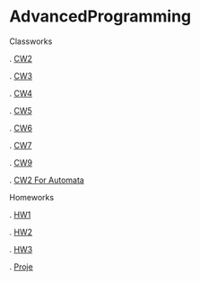 # AdvancedProgramming

Classworks

. [CW2](https://busenurkaraca.github.io/AdvancedProgramming/CW2/ArrayDemoNewFile.html)

. [CW3](https://busenurkaraca.github.io/AdvancedProgramming/CW3/inspector.html)

. [CW4](https://busenurkaraca.github.io/AdvancedProgramming/CW4/index.html)

. [CW5](https://busenurkaraca.github.io/AdvancedProgramming/CW5/myhtml.html)

. [CW6](https://busenurkaraca.github.io/AdvancedProgramming/CW6/Timing.html)

. [CW7](https://busenurkaraca.github.io/AdvancedProgramming/CW7/CW7.html)

. [CW9](https://busenurkaraca.github.io/AdvancedProgramming/CW9/CW9.html)

. [CW2 For Automata](https://busenurkaraca.github.io/AdvancedProgramming/CW2.html)

Homeworks

. [HW1](https://busenurkaraca.github.io/AdvancedProgramming/HW1/CourseData.html)

. [HW2](https://busenurkaraca.github.io/AdvancedProgramming/HW2/Database.html)

. [HW3](https://busenurkaraca.github.io/AdvancedProgramming/HW3/HW3.html)

. [Proje](https://busenurkaraca.github.io/AdvancedProgramming/Proje/advProje.html)

